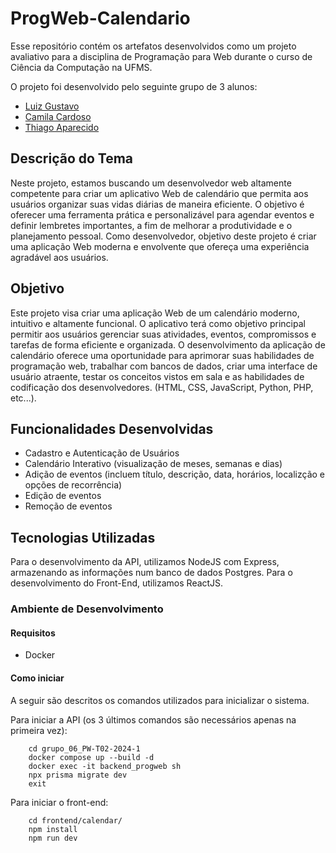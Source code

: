 # ProgWeb-Calendario

Esse repositório contém os artefatos desenvolvidos como um projeto avaliativo para a disciplina de Programação para Web durante o curso de Ciência da Computação na UFMS.

O projeto foi desenvolvido pelo seguinte grupo de 3 alunos:

- [Luiz Gustavo](https://github.com/luizgustavojunqueira)
- [Camila Cardoso](https://github.com/camilacaceres1d)
- [Thiago Aparecido](https://github.com/Tcheagow)

## Descrição do Tema

Neste projeto, estamos buscando um desenvolvedor web altamente competente
para criar um aplicativo Web de calendário que permita aos usuários organizar suas
vidas diárias de maneira eficiente. O objetivo é oferecer uma ferramenta prática e
personalizável para agendar eventos e definir lembretes importantes, a fim de
melhorar a produtividade e o planejamento pessoal.
Como desenvolvedor, objetivo deste projeto é criar uma aplicação Web moderna e
envolvente que ofereça uma experiência agradável aos usuários.

## Objetivo

Este projeto visa criar uma aplicação Web de um calendário moderno, intuitivo e
altamente funcional. O aplicativo terá como objetivo principal permitir aos usuários
gerenciar suas atividades, eventos, compromissos e tarefas de forma eficiente e
organizada.
O desenvolvimento da aplicação de calendário oferece uma oportunidade para
aprimorar suas habilidades de programação web, trabalhar com bancos de dados,
criar uma interface de usuário atraente, testar os conceitos vistos em sala e as
habilidades de codificação dos desenvolvedores. (HTML, CSS, JavaScript, Python,
PHP, etc...).

## Funcionalidades Desenvolvidas

- Cadastro e Autenticação de Usuários
- Calendário Interativo (visualização de meses, semanas e dias)
- Adição de eventos (incluem título, descrição, data, horários, localizção e opções de recorrência)
- Edição de eventos
- Remoção de eventos

## Tecnologias Utilizadas

Para o desenvolvimento da API, utilizamos NodeJS com Express, armazenando as informações num banco de dados Postgres.
Para o desenvolvimento do Front-End, utilizamos ReactJS.

### Ambiente de Desenvolvimento

#### Requisitos

- Docker

#### Como iniciar

A seguir são descritos os comandos utilizados para inicializar o sistema.

Para iniciar a API (os 3 últimos comandos são necessários apenas na primeira vez): 

```shell
    cd grupo_06_PW-T02-2024-1
    docker compose up --build -d
    docker exec -it backend_progweb sh
    npx prisma migrate dev
    exit
```

Para iniciar o front-end:

```shell
    cd frontend/calendar/
    npm install
    npm run dev
```
